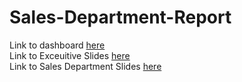# Sales-Department-Report
Link to dashboard [here](https://public.tableau.com/views/Book1_17284014546700/SalesDashboard?:language=en-US&:sid=&:redirect=auth&:display_count=n&:origin=viz_share_link)  
Link to Exceuitive Slides [here](https://docs.google.com/presentation/d/1YedL1Q6Azhl0wtOuVxY_X-wp5XHKyhoV/edit?usp=sharing&ouid=105179669396835780908&rtpof=true&sd=true)  
Link to Sales Department Slides [here](https://docs.google.com/presentation/d/1wJJDjxSHzv4kb2KwbwQyHPpNJgyhBUQc/edit?usp=sharing&ouid=105179669396835780908&rtpof=true&sd=true)  
